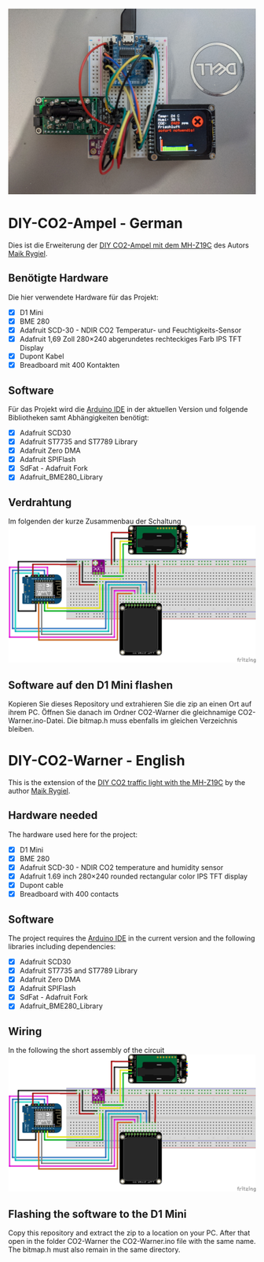 ![Schema](images/Titel.jpg)

# DIY-CO2-Ampel - German
Dies ist die Erweiterung der [DIY CO2-Ampel mit dem MH-Z19C](https://www.blog.berrybase.de/blog/2021/02/16/diy-co2-ampel-mit-dem-mh-z19c/) des Autors [Maik Rygiel](https://www.blog.berrybase.de/blog/author/maik-rygiel/).
## Benötigte Hardware
Die hier verwendete Hardware für das Projekt:
- [x] D1 Mini
- [x] BME 280
- [X] Adafruit SCD-30 - NDIR CO2 Temperatur- und Feuchtigkeits-Sensor 
- [X] Adafruit 1,69 Zoll 280×240 abgerundetes rechteckiges Farb IPS TFT Display 
- [X] Dupont Kabel
- [X]  Breadboard mit 400 Kontakten

## Software
Für das Projekt wird die [Arduino IDE](https://www.arduino.cc/en/software) in der aktuellen Version und folgende Bibliotheken samt Abhängigkeiten benötigt:
- [x]	Adafruit SCD30 
- [x] Adafruit ST7735 and ST7789 Library
- [x]	Adafruit Zero DMA
- [x]	Adafruit SPIFlash
- [x]	SdFat - Adafruit Fork
- [x]	Adafruit_BME280_Library

## Verdrahtung
Im folgenden der kurze Zusammenbau der Schaltung
![Wiring](images/1_Wiring.jpg)

## Software auf den D1 Mini flashen
Kopieren Sie dieses Repository und extrahieren Sie die zip an einen Ort auf ihrem PC. Öffnen Sie danach im Ordner CO2-Warner die
gleichnamige CO2-Warner.ino-Datei. Die bitmap.h muss ebenfalls im gleichen Verzeichnis bleiben.

# DIY-CO2-Warner - English
This is the extension of the [DIY CO2 traffic light with the MH-Z19C](https://www.blog.berrybase.de/blog/2021/02/16/diy-co2-ampel-mit-dem-mh-z19c/) by the author [Maik Rygiel](https://www.blog.berrybase.de/blog/author/maik-rygiel/).
## Hardware needed
The hardware used here for the project:
- [x] D1 Mini
- [x] BME 280
- [X] Adafruit SCD-30 - NDIR CO2 temperature and humidity sensor 
- [X] Adafruit 1.69 inch 280×240 rounded rectangular color IPS TFT display 
- [X] Dupont cable
- [X] Breadboard with 400 contacts

## Software
The project requires the [Arduino IDE](https://www.arduino.cc/en/software) in the current version and the following libraries including dependencies:
- [x] Adafruit SCD30 
- [x] Adafruit ST7735 and ST7789 Library
- [x] Adafruit Zero DMA
- [x] Adafruit SPIFlash
- [x] SdFat - Adafruit Fork
- [x] Adafruit_BME280_Library

## Wiring
In the following the short assembly of the circuit
![Wiring](images/1_Wiring.jpg)

## Flashing the software to the D1 Mini
Copy this repository and extract the zip to a location on your PC. After that open in the folder CO2-Warner the
CO2-Warner.ino file with the same name. The bitmap.h must also remain in the same directory.
